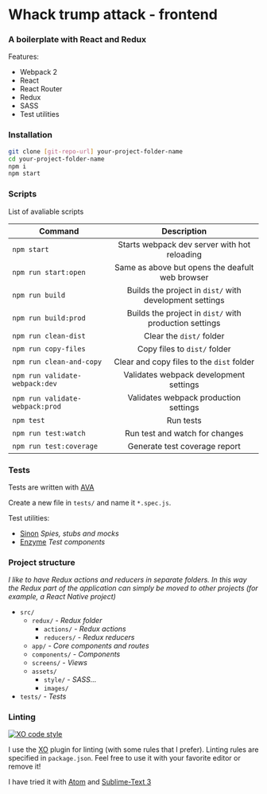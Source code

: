 # Whack trump attack - frontend

### A boilerplate with React and Redux

Features:
* Webpack 2
* React
* React Router
* Redux
* SASS
* Test utilities

### Installation

```sh
git clone [git-repo-url] your-project-folder-name
cd your-project-folder-name
npm i
npm start
```

### Scripts
List of avaliable scripts

| Command        | Description  |
| ------------- |:-------------:|
| `npm start`      | Starts webpack dev server with hot reloading |
| `npm run start:open`      | Same as above but opens the deafult web browser |
| `npm run build`      | Builds the project in `dist/` with development settings |
| `npm run build:prod` | Builds the project in `dist/` with production settings |
| `npm run clean-dist` | Clear the `dist/` folder |
| `npm run copy-files` | Copy files to `dist/` folder |
| `npm run clean-and-copy` | Clear and copy files to the `dist` folder |
| `npm run validate-webpack:dev` | Validates webpack development settings |
| `npm run validate-webpack:prod` | Validates webpack production settings |
| `npm test` | Run tests |
| `npm run test:watch` | Run test and watch for changes |
| `npm run test:coverage` | Generate test coverage report |

### Tests
Tests are written with [AVA](https://github.com/avajs/ava)

Create a new file in `tests/` and name it `*.spec.js`.

Test utilities:
- [Sinon](http://sinonjs.org/) _Spies, stubs and mocks_
- [Enzyme](https://github.com/airbnb/enzyme) _Test components_

### Project structure
*I like to have Redux actions and reducers in separate folders. In this way the Redux part of the application can simply be moved to other projects (for example, a React Native project)*

- `src/`
	- `redux/`					- _Redux folder_
		- `actions/` 				- _Redux actions_
		- `reducers/`				- _Redux reducers_
	- `app/`						- _Core components and routes_
	- `components/`			- _Components_
	- `screens/`				- _Views_
	- `assets/`			
		- `style/`				- _SASS..._
		- `images/`				
- `tests/`						- _Tests_

### Linting
[![XO code style](https://img.shields.io/badge/code_style-XO-5ed9c7.svg)](https://github.com/sindresorhus/xo)

I use the [XO](https://github.com/sindresorhus/xo) plugin for linting (with some rules that I prefer). Linting rules are specified in `package.json`.
Feel free to use it with your favorite editor or remove it!

I have tried it with [Atom](https://atom.io/packages/linter-xo) and [Sublime-Text 3](https://github.com/sindresorhus/SublimeLinter-contrib-xo)

